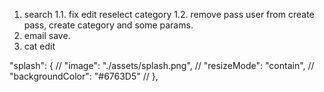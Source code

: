 1. search 
    1.1. fix edit reselect category
    1.2. remove pass user from create pass, create category
    and some params. 
2. email save.
3. cat edit


"splash": {
    //   "image": "./assets/splash.png",
    //   "resizeMode": "contain",
    //   "backgroundColor": "#6763D5"
    // },
